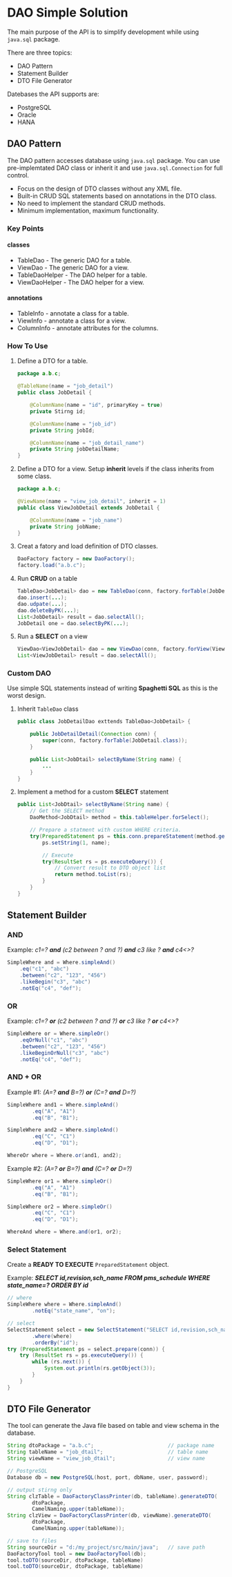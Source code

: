 DAO Simple Solution
================
The main purpose of the API is to simplify development while using `java.sql` package.

There are three topics:
* DAO Pattern
* Statement Builder
* DTO File Generator

Datebases the API supports are:
* PostgreSQL
* Oracle
* HANA

## DAO Pattern

The DAO pattern accesses database using `java.sql` package. You can use pre-implemtated DAO class or inherit it and use `java.sql.Connection` for full control.

* Focus on the design of DTO classes without any XML file.
* Built-in CRUD SQL statements based on annotations in the DTO class.
* No need to implement the standard CRUD methods.
* Minimum implementation, maximum functionality.

### Key Points
#### classes
* TableDao<T> - The generic DAO for a table.
* ViewDao<T> - The generic DAO for a view.
* TableDaoHelper<T> - The DAO helper for a table.
* ViewDaoHelper<T> - The DAO helper for a view.

#### annotations
* TableInfo - annotate a class for a table.
* ViewInfo - annotate a class for a view.
* ColumnInfo - annotate attributes for the columns.

### How To Use
1. Define a DTO for a table.

    ```java
    package a.b.c;

    @TableName(name = "job_detail")
    public class JobDetail {

        @ColumnName(name = "id", primaryKey = true)
        private Stirng id;

        @ColumnName(name = "job_id")
        private String jobId;

        @ColumnName(name = "job_detail_name")
        private String jobDetailName;
    }
    ```

2. Define a DTO for a view.
    Setup __inherit__ levels if the class inherits from some class.

    ```java
    package a.b.c;

    @ViewName(name = "view_job_detail", inherit = 1)
    public class ViewJobDetail extends JobDetail {

        @ColumnName(name = "job_name")
        private String jobName;
    }
    ```

3. Creat a fatory and load definition of DTO classes.

    ```java
    DaoFactory factory = new DaoFactory();
    factory.load("a.b.c");
    ```

4. Run __CRUD__ on a table

    ```java
    TableDao<JobDetail> dao = new TableDao(conn, factory.forTable(JobDetail.class));
    dao.insert(...);
    dao.udpate(...);
    dao.deleteByPK(...);
    List<JobDetail> result = dao.selectAll();
    JobDetail one = dao.selectByPK(...);
    ```

3. Run a __SELECT__ on a view

    ```java
    ViewDao<ViewJobDetail> dao = new ViewDao(conn, factory.forView(ViewJobDetail.class));
    List<ViewJobDetail> result = dao.selectAll();
    ```

### Custom DAO
Use simple SQL statements instead of writing __Spaghetti SQL__ as this is the worst design.

1. Inherit `TableDao` class

    ```java
    public class JobDetailDao exttends TableDao<JobDetail> {

        public JobDetailDetail(Connection conn) {
            super(conn, factory.forTable(JobDetail.class));
        }

        public List<JobDtail> selectByName(String name) {
            ...
        }
    }
    ```

2. Implement a method for a custom __SELECT__ statement

    ```java
    public List<JobDtail> selectByName(String name) {
        // Get the SELECT method
        DaoMethod<JobDtail> method = this.tableHelper.forSelect();

        // Prepare a statment with custom WHERE criteria.
        try(PreparedStatement ps = this.conn.prepareStatement(method.getSql() + "WHERE job_detail_name=? ORDER BY id")) {
            ps.setString(1, name);

            // Execute
            try(ResultSet rs = ps.executeQuery()) {
                // Convert result to DTO object list
                return method.toList(rs);
            }
        }
    }
    ```

## Statement Builder

### AND
Example: *c1=? __and__ (c2 between ? and ?) __and__ c3 like ? __and__ c4<>?*
```java
SimpleWhere and = Where.simpleAnd()
    .eq("c1", "abc")
    .between("c2", "123", "456")
    .likeBegin("c3", "abc")
    .notEq("c4", "def");
```

### OR
Example: *c1=? __or__ (c2 between ? and ?) __or__ c3 like ? __or__ c4<>?*
```java
SimpleWhere or = Where.simpleOr()
    .eqOrNull("c1", "abc")
    .between("c2", "123", "456")
    .likeBeginOrNull("c3", "abc")
    .notEq("c4", "def");
```

### AND + OR
Example #1: *(A=? __and__ B=?) __or__ (C=? __and__ D=?)*
```java
SimpleWhere and1 = Where.simpleAnd()
        .eq("A", "A1")
        .eq("B", "B1");

SimpleWhere and2 = Where.simpleAnd()
        .eq("C", "C1")
        .eq("D", "D1");

WhereOr where = Where.or(and1, and2);
```

Example #2: *(A=? __or__ B=?) __and__ (C=? __or__ D=?)*
```java
SimpleWhere or1 = Where.simpleOr()
        .eq("A", "A1")
        .eq("B", "B1");

SimpleWhere or2 = Where.simpleOr()
        .eq("C", "C1")
        .eq("D", "D1");

WhereAnd where = Where.and(or1, or2);
```

### Select Statement
Create a __READY TO EXECUTE__ `PreparedStatement` object.

Example: __*SELECT id,revision,sch_name FROM pms_schedule WHERE state_name=? ORDER BY id*__
```java
// where
SimpleWhere where = Where.simpleAnd()
        .notEq("state_name", "on");

// select
SelectStatement select = new SelectStatement("SELECT id,revision,sch_name FROM pms_schedule")
    	.where(where)
    	.orderBy("id");
try (PreparedStatement ps = select.prepare(conn)) {
    try (ResultSet rs = ps.executeQuery()) {
    	while (rs.next()) {
        	System.out.println(rs.getObject(3));
    	}
    }
}
```

## DTO File Generator
The tool can generate the Java file based on table and view schema in the database.

```java
String dtoPackage = "a.b.c";                        // package name
String tableName = "job_dtail";                     // table name
String viewName = "view_job_dtail";                 // view name

// PostgreSQL
Database db = new PostgreSQL(host, port, dbName, user, password);

// output stirng only
String clzTable = DaoFactoryClassPrinter(db, tableName).generateDTO(
        dtoPackage,
        CamelNaming.upper(tableName));
String clzView = DaoFactoryClassPrinter(db, viewName).generateDTO(
        dtoPackage,
        CamelNaming.upper(tableName));

// save to files
String sourceDir = "d:/my_project/src/main/java";   // save path
DaoFactoryTool tool = new DaoFactoryTool(db);
tool.toDTO(sourceDir, dtoPackage, tableName)
tool.toDTO(sourceDir, dtoPackage, tableName)
```
